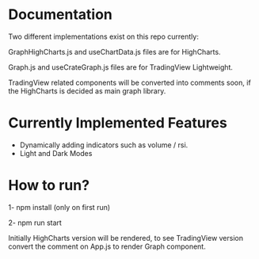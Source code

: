 # Documentation

Two different implementations exist on this repo currently:

GraphHighCharts.js and useChartData.js files are for HighCharts.

Graph.js and useCrateGraph.js files are for TradingView Lightweight.

TradingView related components will be converted into comments soon, if the HighCharts is decided as main graph library.

# Currently Implemented Features

- Dynamically adding indicators such as volume / rsi.
- Light and Dark Modes

# How to run?

1- npm install (only on first run)

2- npm run start

Initially HighCharts version will be rendered, to see TradingView version convert the comment on App.js to render Graph component.
